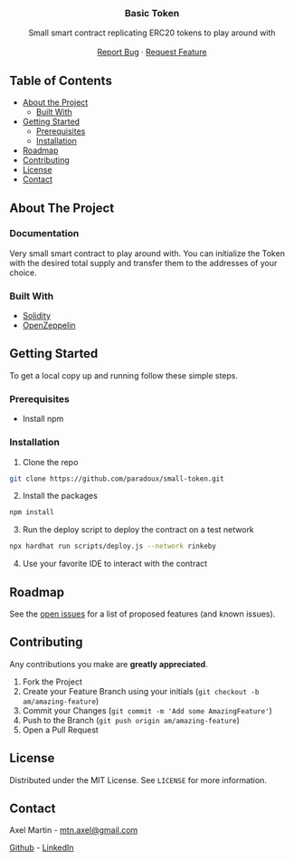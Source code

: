 <!-- PROJECT LOGO -->
<br />
<p align="center">
  <h3 align="center">Basic Token</h3>

  <p align="center">
    Small smart contract replicating ERC20 tokens to play around with
    <br />
    <br />
    <a href="https://github.com/paradoux/small-token/issues">Report Bug</a>
    ·
    <a href="https://github.com/paradoux/small-token/issues">Request Feature</a>
  </p>
</p>

<!-- TABLE OF CONTENTS -->

## Table of Contents

- [About the Project](#about-the-project)
  - [Built With](#built-with)
- [Getting Started](#getting-started)
  - [Prerequisites](#prerequisites)
  - [Installation](#installation)
  <!-- - [Usage](#usage) -->
- [Roadmap](#roadmap)
- [Contributing](#contributing)
- [License](#license)
- [Contact](#contact)

<!-- ABOUT THE PROJECT -->

## About The Project

### Documentation

Very small smart contract to play around with. You can initialize the Token with the desired total supply and transfer them to the addresses of your choice.

### Built With

- [Solidity](https://docs.soliditylang.org/en/v0.8.13/)
- [OpenZeppelin](https://docs.openzeppelin.com/contracts/4.x/erc20)

<!-- GETTING STARTED -->

## Getting Started

To get a local copy up and running follow these simple steps.

### Prerequisites

- Install npm

### Installation

1. Clone the repo

```sh
git clone https://github.com/paradoux/small-token.git
```

2. Install the packages

```sh
npm install
```

3. Run the deploy script to deploy the contract on a test network

```sh
npx hardhat run scripts/deploy.js --network rinkeby
```

4. Use your favorite IDE to interact with the contract

<!-- ROADMAP -->

## Roadmap

See the [open issues](https://github.com/paradoux/small-token/issues) for a list of proposed features (and known issues).

<!-- CONTRIBUTING -->

## Contributing

Any contributions you make are **greatly appreciated**.

1. Fork the Project
2. Create your Feature Branch using your initials (`git checkout -b am/amazing-feature`)
3. Commit your Changes (`git commit -m 'Add some AmazingFeature'`)
4. Push to the Branch (`git push origin am/amazing-feature`)
5. Open a Pull Request

<!-- LICENSE -->

## License

Distributed under the MIT License. See `LICENSE` for more information.

<!-- CONTACT -->

## Contact

Axel Martin - mtn.axel@gmail.com

[Github](https://github.com/paradoux) - [LinkedIn](https://www.linkedin.com/in/martinaxel/)
